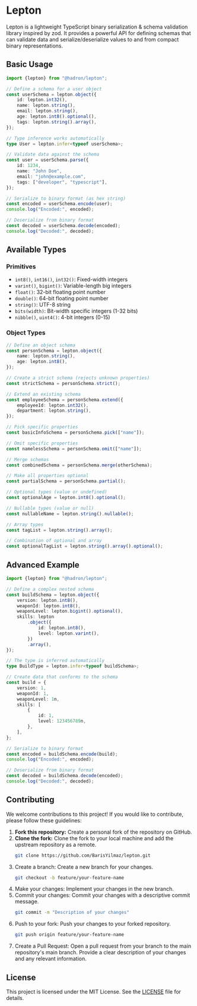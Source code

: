# Lepton

Lepton is a lightweight TypeScript binary serialization & schema validation library inspired by zod. It provides a powerful API for defining schemas that can validate data and serialize/deserialize values to and from compact binary representations.

## Basic Usage

```typescript
import {lepton} from "@hadron/lepton";

// Define a schema for a user object
const userSchema = lepton.object({
	id: lepton.int32(),
	name: lepton.string(),
	email: lepton.string(),
	age: lepton.int8().optional(),
	tags: lepton.string().array(),
});

// Type inference works automatically
type User = lepton.infer<typeof userSchema>;

// Validate data against the schema
const user = userSchema.parse({
	id: 1234,
	name: "John Doe",
	email: "john@example.com",
	tags: ["developer", "typescript"],
});

// Serialize to binary format (as hex string)
const encoded = userSchema.encode(user);
console.log("Encoded:", encoded);

// Deserialize from binary format
const decoded = userSchema.decode(encoded);
console.log("Decoded:", decoded);
```

## Available Types

### Primitives

- `int8()`, `int16()`, `int32()`: Fixed-width integers
- `varint()`, `bigint()`: Variable-length big integers
- `float()`: 32-bit floating point number
- `double()`: 64-bit floating point number
- `string()`: UTF-8 string
- `bits(width)`: Bit-width specific integers (1-32 bits)
- `nibble()`, `uint4()`: 4-bit integers (0-15)

### Object Types

```typescript
// Define an object schema
const personSchema = lepton.object({
	name: lepton.string(),
	age: lepton.int8(),
});

// Create a strict schema (rejects unknown properties)
const strictSchema = personSchema.strict();

// Extend an existing schema
const employeeSchema = personSchema.extend({
	employeeId: lepton.int32(),
	department: lepton.string(),
});

// Pick specific properties
const basicInfoSchema = personSchema.pick(["name"]);

// Omit specific properties
const namelessSchema = personSchema.omit(["name"]);

// Merge schemas
const combinedSchema = personSchema.merge(otherSchema);

// Make all properties optional
const partialSchema = personSchema.partial();
```

```typescript
// Optional types (value or undefined)
const optionalAge = lepton.int8().optional();

// Nullable types (value or null)
const nullableName = lepton.string().nullable();

// Array types
const tagList = lepton.string().array();

// Combination of optional and array
const optionalTagList = lepton.string().array().optional();
```

## Advanced Example

```typescript
import {lepton} from "@hadron/lepton";

// Define a complex nested schema
const buildSchema = lepton.object({
	version: lepton.int8(),
	weaponId: lepton.int8(),
	weaponLevel: lepton.bigint().optional(),
	skills: lepton
		.object({
			id: lepton.int8(),
			level: lepton.varint(),
		})
		.array(),
});

// The type is inferred automatically
type BuildType = lepton.infer<typeof buildSchema>;

// Create data that conforms to the schema
const build = {
	version: 1,
	weaponId: 1,
	weaponLevel: 1n,
	skills: [
		{
			id: 1,
			level: 123456789n,
		},
	],
};

// Serialize to binary format
const encoded = buildSchema.encode(build);
console.log("Encoded:", encoded);

// Deserialize from binary format
const decoded = buildSchema.decode(encoded);
console.log("Decoded:", decoded);
```

## Contributing

We welcome contributions to this project! If you would like to contribute, please follow these guidelines:

1. **Fork this repository:** Create a personal fork of the repository on GitHub.
2. **Clone the fork:** Clone the fork to your local machine and add the upstream repository as a remote.
   ```bash
   git clone https://github.com/BarisYilmaz/lepton.git
   ```
3. Create a branch: Create a new branch for your changes.
   ```bash
   git checkout -b feature/your-feature-name
   ```
4. Make your changes: Implement your changes in the new branch.
5. Commit your changes: Commit your changes with a descriptive commit message.
   ```bash
   git commit -m "Description of your changes"
   ```
6. Push to your fork: Push your changes to your forked repository.
   ```bash
   git push origin feature/your-feature-name
   ```
7. Create a Pull Request: Open a pull request from your branch to the main repository's main branch. Provide a clear description of your changes and any relevant information.

## License

This project is licensed under the MIT License. See the [LICENSE](https://github.com/BarisYilmaz/lepton/blob/master/LICENSE) file for details.
